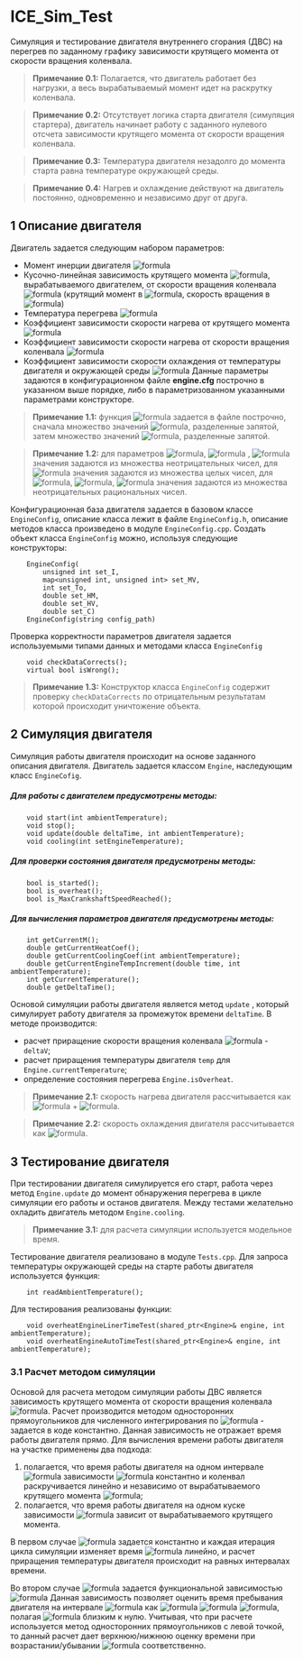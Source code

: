 # ICE_Sim_Test
Симуляция и тестирование двигателя внутреннего сгорания (ДВС) на перегрев по заданному графику зависимости крутящего момента от скорости вращения коленвала. 
>**Примечание 0.1:** Полагается, что двигатель работает без нагрузки, а весь вырабатываемый момент идет на раскрутку коленвала. 


>**Примечание 0.2:** Отсутствует логика старта двигателя (симуляция стартера), двигатель начинает работу с заданного нулевого отсчета зависимости крутящего момента от скорости вращения коленвала.

>**Примечание 0.3:** Температура двигателя незадолго до момента старта равна температуре окружающей среды.

>**Примечание 0.4:** Нагрев и охлаждение действуют на двигатель постоянно, одновременно и независимо друг от друга.

## 1 Описание двигателя
Двигатель задается следующим набором параметров:

 - Момент инерции двигателя ![formula](https://render.githubusercontent.com/render/math?math=I (kg*m^{2}))
 - Кусочно-линейная зависимость крутящего момента ![formula](https://render.githubusercontent.com/render/math?math=M), вырабатываемого
   двигателем, от скорости вращения коленвала ![formula](https://render.githubusercontent.com/render/math?math=V) (крутящий момент в ![formula](https://render.githubusercontent.com/render/math?math=N*m),
   скорость вращения в ![formula](https://render.githubusercontent.com/render/math?math=\frac{rad}{s}))
 - Температура перегрева ![formula](https://render.githubusercontent.com/render/math?math=T_{o} (C^{0}))     
 - Коэффициент зависимости скорости нагрева от крутящего момента ![formula](https://render.githubusercontent.com/render/math?math=H_M (\frac{C^{0}} {N*m*s}))
 - Коэффициент зависимости скорости нагрева от скорости вращения коленвала ![formula](https://render.githubusercontent.com/render/math?math=H_V (\frac{C^{0}*s}{rad^{2}}))
 - Коэффициент зависимости скорости охлаждения от температуры двигателя и окружающей среды ![formula](https://render.githubusercontent.com/render/math?math=C (\frac{1}{s}))
Данные параметры задаются в конфигурационном файле **engine.cfg** построчно в указанном выше порядке, либо в параметризованном указанными параметрами конструкторе.
> **Примечание 1.1:** функция ![formula](https://render.githubusercontent.com/render/math?math=M(V)) задается в файле построчно, сначала множество значений ![formula](https://render.githubusercontent.com/render/math?math=M), разделенные запятой, затем множество значений ![formula](https://render.githubusercontent.com/render/math?math=V), разделенные запятой.


> **Примечание 1.2:** для параметров ![formula](https://render.githubusercontent.com/render/math?math=I), ![formula](https://render.githubusercontent.com/render/math?math=M) , ![formula](https://render.githubusercontent.com/render/math?math=V) значения задаются из множества неотрицательных чисел, для ![formula](https://render.githubusercontent.com/render/math?math=T_{o}) значения задаются из множества целых чисел, для ![formula](https://render.githubusercontent.com/render/math?math=H_M), ![formula](https://render.githubusercontent.com/render/math?math=H_V), ![formula](https://render.githubusercontent.com/render/math?math=C) значения задаются из множества неотрицательных рациональных чисел.

Конфигурационная база двигателя задается в базовом классе `EngineConfig`, описание класса лежит в файле `EngineConfig.h`, описание методов класса произведено в модуле `EngineConfig.cpp`.
Создать объект класса `EngineConfig` можно, используя следующие конструкторы:

		EngineConfig(
			unsigned int set_I, 
			map<unsigned int, unsigned int> set_MV, 
			int set_To, 
			double set_HM, 
			double set_HV, 
			double set_C)
		EngineConfig(string config_path)

Проверка корректности параметров двигателя задается используемыми типами данных и методами класса `EngineConfig`

		void checkDataCorrects();
		virtual bool isWrong();

> **Примечание 1.3:** Конструктор класса `EngineConfig` содержит проверку `checkDataCorrects` по отрицательным результатам которой происходит уничтожение объекта.

## 2 Симуляция двигателя
Симуляция работы двигателя происходит на основе заданного описания двигателя. Двигатель задается классом `Engine`, наследующим класс `EngineCofig`.
##### Для работы с двигателем предусмотрены методы:

		void start(int ambientTemperature);
		void stop();
		void update(double deltaTime, int ambientTemperature);
		void cooling(int setEngineTemperature);

##### Для проверки состояния двигателя предусмотрены методы:

		bool is_started();
		bool is_overheat();
		bool is_MaxCrankshaftSpeedReached();

##### Для вычисления параметров двигателя предусмотрены методы:

		int getCurrentM();
		double getCurrentHeatCoef();
		double getCurrentCoolingCoef(int ambientTemperature);
		double getCurrentEngineTempIncrement(double time, int ambientTemperature);
		int getCurrentTemperature();
		double getDeltaTime();

Основой симуляции работы двигателя является метод `update` , который симулирует работу двигателя за промежуток времени `deltaTime`. В методе производится:
 - расчет приращение скорости вращения коленвала ![formula](https://render.githubusercontent.com/render/math?math=V) - `deltaV`;
 - расчет приращения температуры двигателя `temp` для `Engine.currentTemperature`;
 - определение состояния перегрева `Engine.isOverheat`.

> **Примечание 2.1:** скорость нагрева двигателя рассчитывается как ![formula](https://render.githubusercontent.com/render/math?math=V_H=M*H_M) + ![formula](https://render.githubusercontent.com/render/math?math=V^{2}*H_V[\frac{C^0}{s}]).


> **Примечание 2.2:** скорость охлаждения двигателя рассчитывается как ![formula](https://render.githubusercontent.com/render/math?math=V_C=C*(T_{ambient}-T_{engine})[\frac{C^0}{s}]).

## 3 Тестирование двигателя
При тестировании двигателя симулируется его старт, работа через метод `Engine.update` до момент обнаружения перегрева в цикле симуляции его работы и останов двигателя. 
Между тестами желательно охладить двигатель методом `Engine.cooling`.

> **Примечание 3.1:** для расчета симуляции используется модельное время.


Тестирование двигателя реализовано в модуле `Tests.cpp`. Для запроса температуры окружающей среды на старте работы двигателя используется функция:

		int readAmbientTemperature();

Для тестирования реализованы функции:

		void overheatEngineLinerTimeTest(shared_ptr<Engine>& engine, int ambientTemperature);
		void overheatEngineAutoTimeTest(shared_ptr<Engine>& engine, int ambientTemperature);

### 3.1 Расчет методом симуляции
Основой для расчета методом симуляции работы ДВС является зависимость крутящего момента от скорости вращения коленвала ![formula](https://render.githubusercontent.com/render/math?math=M(V)). Расчет производится методом односторонних прямоугольников для численного интегрирования по ![formula](https://render.githubusercontent.com/render/math?math=dV) - задается в коде константно.
Данная зависимость не отражает время работы двигателя прямо. Для вычисления времени работы двигателя на участке применены два подхода:

 1. полагается, что время работы двигателя на одном интервале ![formula](https://render.githubusercontent.com/render/math?math=deltaV) зависимости ![formula](https://render.githubusercontent.com/render/math?math=M(V)) константно и коленвал раскручивается линейно и независимо от вырабатываемого крутящего момента ![formula](https://render.githubusercontent.com/render/math?math=M);
 2. полагается, что время работы двигателя на одном куске зависимости ![formula](https://render.githubusercontent.com/render/math?math=M(V)) зависит от вырабатываемого крутящего момента.

В первом случае ![formula](https://render.githubusercontent.com/render/math?math=deltaTime) задается константно и каждая итерация цикла симуляции изменяет время ![formula](https://render.githubusercontent.com/render/math?math=time) линейно, и расчет приращения температуры двигателя происходит на равных интервалах времени.
	
Во втором случае ![formula](https://render.githubusercontent.com/render/math?math=deltaTime) задается функциональной зависимостью ![formula](https://render.githubusercontent.com/render/math?math=\alpha(M)=\frac{M}{I}.) Данная зависимость позволяет оценить время пребывания двигателя на интервале ![formula](https://render.githubusercontent.com/render/math?math=deltaV) как ![formula](https://render.githubusercontent.com/render/math?math=\Delta) ![formula](https://render.githubusercontent.com/render/math?math=t=\frac{I}{M}*\Delta) ![formula](https://render.githubusercontent.com/render/math?math=V), полагая ![formula](https://render.githubusercontent.com/render/math?math=\frac{\Delta_M}{\Delta_V}) близким к нулю. Учитывая, что при расчете используется метод односторонних прямоугольников с левой точкой, то данный расчет дает верхнюю/нижнюю оценку времени при возрастании/убывании ![formula](https://render.githubusercontent.com/render/math?math=M(V)) соответственно.
